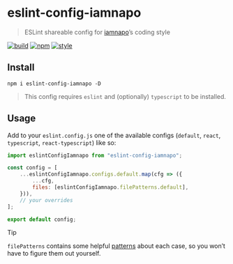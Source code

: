 # eslint-config-iamnapo

> ESLint shareable config for [iamnapo](https://iamnapo.me)’s coding style

[![build](https://badges.iamnapo.me/ci/iamnapo/eslint-config-iamnapo)](https://github.com/iamnapo/eslint-config-iamnapo/actions) [![npm](https://badges.iamnapo.me/npm/eslint-config-iamnapo)](https://www.npmjs.com/package/eslint-config-iamnapo) [![style](https://badges.iamnapo.me/style)](https://iamnapo.me)

## Install

```console
npm i eslint-config-iamnapo -D
```

> This config requires `eslint` and (optionally) `typescript` to be installed.

## Usage

Add to your `eslint.config.js` one of the available configs (`default`, `react`, `typescript`, `react-typescript`) like so:

```js
import eslintConfigIamnapo from "eslint-config-iamnapo";

const config = [
	...eslintConfigIamnapo.configs.default.map(cfg => ({
		...cfg,
		files: [eslintConfigIamnapo.filePatterns.default],
	})),
	// your overrides
];

export default config;
```

>[!TIP]
> `filePatterns` contains some helpful [patterns](https://eslint.org/docs/latest/use/configure/configuration-files#specifying-files-and-ignores) about each case, so you won’t have to figure them out yourself.

